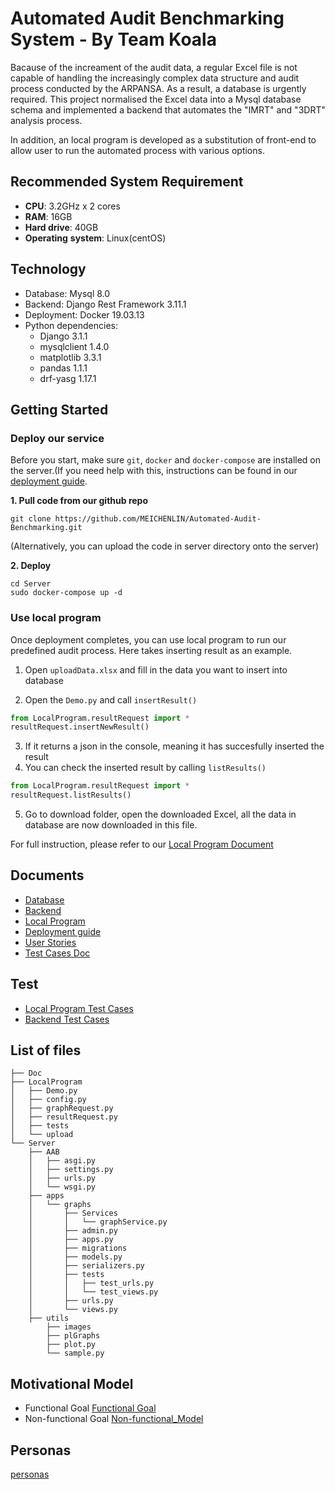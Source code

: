 # Automated Audit Benchmarking System - By Team Koala
Bacause of the increament of the audit data, a regular Excel file is not capable of handling the increasingly complex data structure and audit process conducted by the ARPANSA. As a result, a database is urgently required. This project normalised the Excel data into a Mysql database schema and implemented a backend that automates the "IMRT" and "3DRT" analysis process. 

In addition, an local program is developed as a substitution of front-end to allow user to run the automated process with various options.

## Recommended System Requirement

* **CPU**: 3.2GHz x 2 cores
* **RAM**: 16GB
* **Hard drive**: 40GB
* **Operating** **system**: Linux(centOS)

## Technology
* Database: Mysql 8.0
* Backend: Django Rest Framework 3.11.1
* Deployment: Docker 19.03.13
* Python dependencies:
  * Django 3.1.1
  * mysqlclient 1.4.0
  * matplotlib 3.3.1
  * pandas 1.1.1
  * drf-yasg 1.17.1

## Getting Started
### Deploy our service
Before you start, make sure `git`, `docker` and `docker-compose` are installed on the server.(If you need help with this, instructions can be found in our [deployment guide](https://github.com/MEICHENLIN/Automated-Audit-Benchmarking/blob/main/Doc/AA-Koala%20Deployment%20Guide.pdf).

**1. Pull code from our github repo**

   ```shell 
   git clone https://github.com/MEICHENLIN/Automated-Audit-Benchmarking.git
   ```

(Alternatively, you can upload the code in server directory onto the server)

**2. Deploy**

   ```shell
   cd Server
   sudo docker-compose up -d
   ```
### Use local program
Once deployment completes, you can use local program to run our predefined audit process.
Here takes inserting result as an example.
1. Open `uploadData.xlsx` and fill in the data you want to insert into database

2. Open the `Demo.py` and call `insertResult()`
```python
from LocalProgram.resultRequest import *
resultRequest.insertNewResult()
```
3. If it returns a json in the console, meaning it has succesfully inserted the result
4. You can check the inserted result by calling `listResults()`
```python
from LocalProgram.resultRequest import *
resultRequest.listResults()
```
5. Go to download folder, open the downloaded Excel, all the data in database are now downloaded in this file.

For full instruction, please refer to our [Local Program Document](https://github.com/MEICHENLIN/Automated-Audit-Benchmarking/blob/main/Doc/local%20program%20guide.pdf)

## Documents
* [Database](https://github.com/MEICHENLIN/Automated-Audit-Benchmarking/blob/main/Doc/AA-Koala_Database_Guide.pdf)
* [Backend](https://github.com/MEICHENLIN/Automated-Audit-Benchmarking/blob/main/Doc/Server.pdf)
* [Local Program](https://github.com/MEICHENLIN/Automated-Audit-Benchmarking/blob/main/Doc/local%20program%20guide.pdf)
* [Deployment guide](https://github.com/MEICHENLIN/Automated-Audit-Benchmarking/blob/main/Doc/AA-Koala%20Deployment%20Guide.pdf)
* [User Stories](https://github.com/MEICHENLIN/Automated-Audit-Benchmarking/blob/main/Doc/Userstories.pdf)
* [Test Cases Doc](https://github.com/MEICHENLIN/Automated-Audit-Benchmarking/blob/main/Doc/FunctionalTestCase.pdf)

## Test
* [Local Program Test Cases](https://github.com/MEICHENLIN/Automated-Audit-Benchmarking/tree/main/LocalProgram/tests)
* [Backend Test Cases](https://github.com/MEICHENLIN/Automated-Audit-Benchmarking/tree/main/Server/apps/graphs/tests)

## List of files
```
├── Doc
├── LocalProgram
│   ├── Demo.py
│   ├── config.py
│   ├── graphRequest.py
│   ├── resultRequest.py
│   ├── tests
│   └── upload
└── Server
    ├── AAB
    │   ├── asgi.py
    │   ├── settings.py
    │   ├── urls.py
    │   └── wsgi.py
    ├── apps
    │   └── graphs
    │       ├── Services
    │       │   └── graphService.py
    │       ├── admin.py
    │       ├── apps.py
    │       ├── migrations
    │       ├── models.py
    │       ├── serializers.py
    │       ├── tests
    │       │   ├── test_urls.py
    │       │   └── test_views.py
    │       ├── urls.py
    │       └── views.py
    ├── utils
        ├── images
        ├── plGraphs  
        ├── plot.py
        └── sample.py
```

## Motivational Model
* Functional Goal
[Functional Goal](https://github.com/MEICHENLIN/Automated-Audit-Benchmarking/blob/main/Doc/Motivational%20Model.pdf)
* Non-functional Goal
[Non-functional_Model](https://github.com/MEICHENLIN/Automated-Audit-Benchmarking/blob/main/Doc/Motivational%20Model.pdf)

## Personas
[personas](https://github.com/MEICHENLIN/Automated-Audit-Benchmarking/blob/main/Doc/Personas.pdf)
